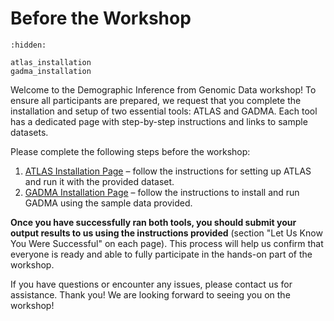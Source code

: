# Before the Workshop


```{toctree}
:hidden:

atlas_installation
gadma_installation
```

Welcome to the Demographic Inference from Genomic Data workshop! To ensure all participants are prepared, we request that you complete the installation and setup of two essential tools: ATLAS and GADMA.
Each tool has a dedicated page with step-by-step instructions and links to sample datasets.

Please complete the following steps before the workshop:

1. [ATLAS Installation Page](atlas_installation) – follow the instructions for setting up ATLAS and run it with the provided dataset.
2. [GADMA Installation Page](gadma_installation) – follow the instructions to install and run GADMA using the sample data provided.

**Once you have successfully ran both tools, you should submit your output results to us using the instructions provided** (section "Let Us Know You Were Successful" on each page).
This process will help us confirm that everyone is ready and able to fully participate in the hands-on part of the workshop.

If you have questions or encounter any issues, please contact us for assistance.
Thank you! We are looking forward to seeing you on the workshop!

